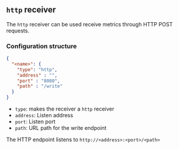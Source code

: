 ## `http` receiver

The `http` receiver can be used receive metrics through HTTP POST requests.

### Configuration structure

```json
{
  "<name>": {
    "type": "http",
    "address" : "",
    "port" : "8080",
    "path" : "/write"
  }
}
```

- `type`: makes the receiver a `http` receiver
- `address`: Listen address
- `port`: Listen port
- `path`: URL path for the write endpoint

The HTTP endpoint listens to `http://<address>:<port>/<path>`
